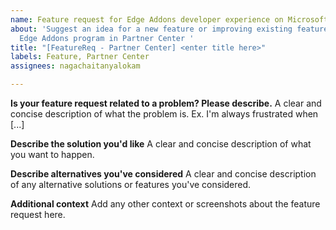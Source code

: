 ```yaml
---
name: Feature request for Edge Addons developer experience on Microsoft Partner Center
about: 'Suggest an idea for a new feature or improving existing features within Microsoft
  Edge Addons program in Partner Center '
title: "[FeatureReq - Partner Center] <enter title here>"
labels: Feature, Partner Center
assignees: nagachaitanyalokam

---
```


**Is your feature request related to a problem? Please describe.**
A clear and concise description of what the problem is. Ex. I'm always frustrated when [...]

**Describe the solution you'd like**
A clear and concise description of what you want to happen.

**Describe alternatives you've considered**
A clear and concise description of any alternative solutions or features you've considered.

**Additional context**
Add any other context or screenshots about the feature request here.
